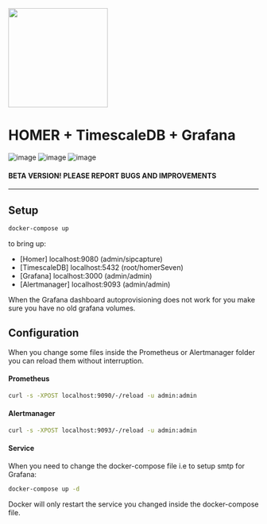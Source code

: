 <img src="https://user-images.githubusercontent.com/1423657/55069501-8348c400-5084-11e9-9931-fefe0f9874a7.png" width=200/>

# HOMER + TimescaleDB + Grafana

![image](https://i.imgur.com/Atdig3X.gif)
![image](https://user-images.githubusercontent.com/1423657/68542499-87281d00-03ad-11ea-8c4c-fbccdc8c023b.png)
![image](https://user-images.githubusercontent.com/1423657/50036716-4bed6480-000b-11e9-98bd-81a78cd54251.png)

#### BETA VERSION! PLEASE REPORT BUGS AND IMPROVEMENTS

--------

## Setup

```bash
docker-compose up
```

to bring up:  

* [Homer]   localhost:9080 (admin/sipcapture)
* [TimescaleDB]   localhost:5432 (root/homerSeven)
* [Grafana]      localhost:3000 (admin/admin)
* [Alertmanager] localhost:9093 (admin/admin)

When the Grafana dashboard autoprovisioning does not work for you make sure you have no old grafana volumes.

## Configuration

When you change some files inside the Prometheus or Alertmanager folder you can reload them without interruption.

#### Prometheus
```bash
curl -s -XPOST localhost:9090/-/reload -u admin:admin
```

#### Alertmanager
```bash
curl -s -XPOST localhost:9093/-/reload -u admin:admin
```

#### Service
When you need to change the docker-compose file i.e to setup smtp for Grafana:
```bash
docker-compose up -d
```
Docker will only restart the service you changed inside the docker-compose file. 
